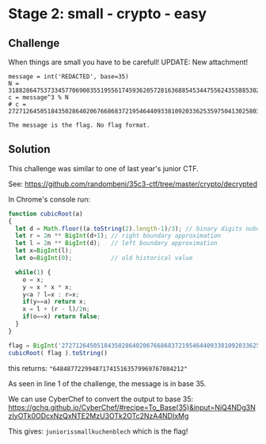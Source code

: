 # Stage 2: small - crypto - easy

## Challenge

When things are small you have to be carefull! UPDATE: New attachment!
```
message = int('REDACTED', base=35)
N = 31882864753733457706900355195561745936205728163688545344755624355885302677527509480805991969514641856022311950710014654686332759895303124949904557581766107448945073828773339824936328117599459705430379854436444155104737774883908742430619368768337640156577480749932446289330171110268995901030116001751822218657
c = message^3 % N
# c = 272712645051843502864020676686837219546440933810920336253597504130258033336636323130656292878088405243095416128

The message is the flag. No flag format.
```

## Solution

This challenge was similar to one of last year's junior CTF.

See: https://github.com/randombenj/35c3-ctf/tree/master/crypto/decrypted

In Chrome's console run:
```JavaScript
function cubicRoot(a)
{
  let d = Math.floor((a.toString(2).length-1)/3); // binary digits nuber / 3
  let r = 2n ** BigInt(d+1); // right boundary approximation
  let l = 2n ** BigInt(d);   // left boundary approximation
  let x=BigInt(l);
  let o=BigInt(0);           // old historical value

  while(1) {
    o = x;
    y = x * x * x;
    y<a ? l=x : r=x;
    if(y==a) return x;
    x = l + (r - l)/2n;
    if(o==x) return false;
  }
}

flag = BigInt('272712645051843502864020676686837219546440933810920336253597504130258033336636323130656292878088405243095416128')
cubicRoot( flag ).toString()
```

this returns: `"6484877229948717415163579969767084212"`

As seen in line 1 of the challenge, the message is in base 35.

We can use CyberChef to convert the output to base 35: https://gchq.github.io/CyberChef/#recipe=To_Base(35)&input=NjQ4NDg3NzIyOTk0ODcxNzQxNTE2MzU3OTk2OTc2NzA4NDIxMg

This gives: `juniorissmallkuchenblech` which is the flag!



